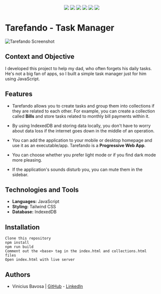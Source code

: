 <div align="center">
  <img src="https://img.shields.io/badge/status-finished-blue" />
  <img src="https://img.shields.io/badge/JavaScript-FFF?&logo=JavaScript&logoColor=yellow" />
  <img src="https://img.shields.io/badge/Tailwind-404D59?&logo=tailwindCSS&logoColor=white" />
  <img src="https://img.shields.io/badge/Visual_Studio_Code-0078D4?&logo=visual-studio-code&logoColor=white" />
  <img src="https://img.shields.io/badge/GitHub-181717?&logo=github&logoColor=white" />
  <img src="https://img.shields.io/badge/Figma-121212?&logo=figma&logoColor=red" />
</div>

# Tarefando - Task Manager

![Tarefando Screenshot](https://tinypic.host/images/2024/06/06/Tarefando-lightd802b183cd482a1d.png)

## Context and Objective

I developed this project to help my dad, who often forgets his daily tasks. He's not a big fan of apps, so I built a simple task manager just for him using JavaScript.

## Features

- Tarefando allows you to create tasks and group them into collections if they are related to each other. For example, you can create a collection called **Bills** and store tasks related to monthly bill payments within it.

- By using IndexedDB and storing data locally, you don't have to worry about data loss if the internet goes down in the middle of an operation.

- You can add the application to your mobile or desktop homepage and use it as an executable/app. Tarefando is a **Progressive Web App**.

- You can choose whether you prefer light mode or if you find dark mode more pleasing.

- If the application's sounds disturb you, you can mute them in the sidebar.


## Technologies and Tools

- **Languages:** JavaScript
- **Styling:** Tailwind CSS
- **Database:** IndexedDB

## Installation

```
Clone this repository
npm install
npm run build
Comment out the <base> tag in the index.html and collections.html files
Open index.html with live server
```

## Authors

- Vinicius Bavosa | [GitHub](https://github.com/viniciusbavosa) - [LinkedIn](https://linkedin.com/in/vinicius-bavosa-b94977298)
